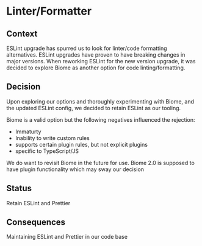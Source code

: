 # Linter/Formatter

## Context

ESLint upgrade has spurred us to look for linter/code formatting alternatives. ESLint upgrades have
proven to have breaking changes in major versions. When reworking ESLint for the new version
upgrade, it was decided to explore Biome as another option for code linting/formatting.

## Decision

Upon exploring our options and thoroughly experimenting with Biome, and the updated ESLint config,
we decided to retain ESLint as our tooling.

Biome is a valid option but the following negatives influenced the rejection:

- Immaturty
- Inability to write custom rules
- supports certain plugin rules, but not explicit plugins
- specific to TypeScript/JS

We do want to revisit Biome in the future for use. Biome 2.0 is supposed to have plugin
functionality which may sway our decision

## Status

Retain ESLint and Prettier

## Consequences

Maintaining ESLint and Prettier in our code base
